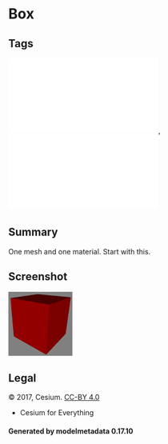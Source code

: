 # Box

## Tags

![core](../../Models-core.md), ![testing](../../Models-testing.md)

## Summary

One mesh and one material. Start with this.

## Screenshot

![screenshot](screenshot/screenshot.png)

## Legal

&copy; 2017, Cesium. [CC-BY 4.0](https://creativecommons.org/licenses/by-nd/4.0/legalcode)

 - Cesium for Everything

#### Generated by modelmetadata 0.17.10
